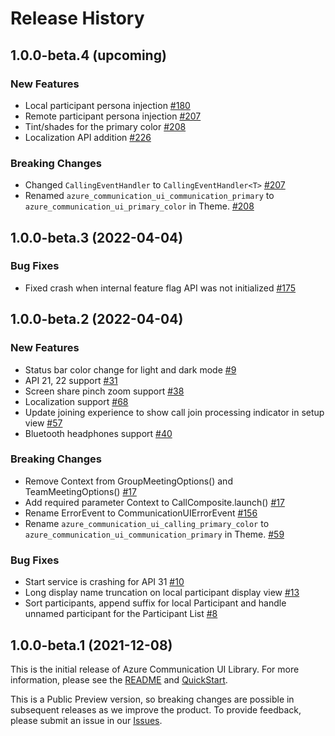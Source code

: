 # Release History

## 1.0.0-beta.4 (upcoming)

### New Features
- Local participant persona injection [#180](https://github.com/Azure/communication-ui-library-android/pull/180)
- Remote participant persona injection [#207](https://github.com/Azure/communication-ui-library-android/pull/207)
- Tint/shades for the primary color [#208](https://github.com/Azure/communication-ui-library-android/pull/208)
- Localization API addition [#226](https://github.com/Azure/communication-ui-library-android/pull/226)

### Breaking Changes
- Changed `CallingEventHandler` to `CallingEventHandler<T>` [#207](https://github.com/Azure/communication-ui-library-android/pull/207)
- Renamed `azure_communication_ui_communication_primary` to `azure_communication_ui_primary_color` in Theme. [#208](https://github.com/Azure/communication-ui-library-android/pull/208)

## 1.0.0-beta.3 (2022-04-04)

### Bug Fixes
- Fixed crash when internal feature flag API was not initialized [#175](https://github.com/Azure/communication-ui-library-android/pull/175)

## 1.0.0-beta.2 (2022-04-04)

### New Features
- Status bar color change for light and dark mode [#9](https://github.com/Azure/communication-ui-library-android/pull/9)
- API 21, 22 support [#31](https://github.com/Azure/communication-ui-library-android/pull/31)
- Screen share pinch zoom support [#38](https://github.com/Azure/communication-ui-library-android/pull/38)
- Localization support [#68](https://github.com/Azure/communication-ui-library-android/pull/68)
- Update joining experience to show call join processing indicator in setup view [#57](https://github.com/Azure/communication-ui-library-android/pull/57)
- Bluetooth headphones support [#40](https://github.com/Azure/communication-ui-library-android/pull/40)

### Breaking Changes
- Remove Context from GroupMeetingOptions() and TeamMeetingOptions() [#17](https://github.com/Azure/communication-ui-library-android/pull/17)
- Add required parameter Context to CallComposite.launch() [#17](https://github.com/Azure/communication-ui-library-android/pull/17)
- Rename ErrorEvent to CommunicationUIErrorEvent [#156](https://github.com/Azure/communication-ui-library-android/pull/156)
- Rename `azure_communication_ui_calling_primary_color` to `azure_communication_ui_communication_primary` in Theme. [#59](https://github.com/Azure/communication-ui-library-android/pull/59)

### Bug Fixes
- Start service is crashing for API 31 [#10](https://github.com/Azure/communication-ui-library-android/pull/10)
- Long display name truncation on local participant display view [#13](https://github.com/Azure/communication-ui-library-android/pull/13) 
- Sort participants, append suffix for local Participant and handle unnamed participant for the Participant List [#8](https://github.com/Azure/communication-ui-library-android/pull/8)

## 1.0.0-beta.1 (2021-12-08)
This is the initial release of Azure Communication UI Library. For more information, please see the [README][read_me] and [QuickStart][documentation].

This is a Public Preview version, so breaking changes are possible in subsequent releases as we improve the product. To provide feedback, please submit an issue in our [Issues](https://github.com/Azure/communication-ui-library-android/issues).

<!-- LINKS -->
[read_me]: https://github.com/Azure/communication-ui-library-android/blob/main/README.md
[documentation]: https://docs.microsoft.com/en-us/azure/communication-services/quickstarts/ui-library/get-started-call?tabs=kotlin&pivots=platform-android

